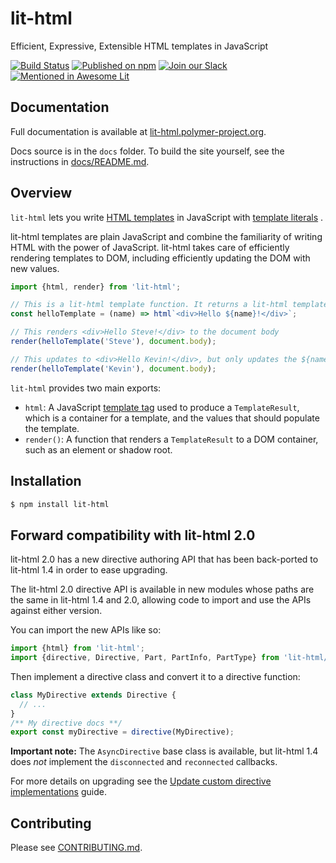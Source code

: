 # lit-html

Efficient, Expressive, Extensible HTML templates in JavaScript

[![Build Status](https://travis-ci.org/lit/lit.svg?branch=lit-html-1.4.x)](https://travis-ci.org/Polymer/lit-html)
[![Published on npm](https://img.shields.io/npm/v/lit-html.svg)](https://www.npmjs.com/package/lit-html)
[![Join our Slack](https://img.shields.io/badge/slack-join%20chat-4a154b.svg)](https://lit.dev/slack-invite/)
[![Mentioned in Awesome Lit](https://awesome.re/mentioned-badge.svg)](https://github.com/web-padawan/awesome-lit)

## Documentation

Full documentation is available at [lit-html.polymer-project.org](https://lit-html.polymer-project.org).

Docs source is in the `docs` folder. To build the site yourself, see the instructions
in [docs/README.md](docs/README.md).

## Overview

`lit-html` lets you write [HTML templates](https://developer.mozilla.org/en-US/docs/Web/HTML/Element/template) in
JavaScript with [template literals](https://developer.mozilla.org/en-US/docs/Web/JavaScript/Reference/Template_literals)
.

lit-html templates are plain JavaScript and combine the familiarity of writing HTML with the power of JavaScript.
lit-html takes care of efficiently rendering templates to DOM, including efficiently updating the DOM with new values.

```javascript
import {html, render} from 'lit-html';

// This is a lit-html template function. It returns a lit-html template.
const helloTemplate = (name) => html`<div>Hello ${name}!</div>`;

// This renders <div>Hello Steve!</div> to the document body
render(helloTemplate('Steve'), document.body);

// This updates to <div>Hello Kevin!</div>, but only updates the ${name} part
render(helloTemplate('Kevin'), document.body);
```

`lit-html` provides two main exports:

* `html`: A
  JavaScript [template tag](https://developer.mozilla.org/en-US/docs/Web/JavaScript/Reference/Template_literals#Tagged_template_literals)
  used to produce a `TemplateResult`, which is a container for a template, and the values that should populate the
  template.
* `render()`: A function that renders a `TemplateResult` to a DOM container, such as an element or shadow root.

## Installation

```bash
$ npm install lit-html
```

## Forward compatibility with lit-html 2.0

lit-html 2.0 has a new directive authoring API that has been back-ported to lit-html 1.4 in order to ease upgrading.

The lit-html 2.0 directive API is available in new modules whose paths are the same in lit-html 1.4 and 2.0, allowing
code to import and use the APIs against either version.

You can import the new APIs like so:

```ts
import {html} from 'lit-html';
import {directive, Directive, Part, PartInfo, PartType} from 'lit-html/directive.js';
```

Then implement a directive class and convert it to a directive function:

```ts
class MyDirective extends Directive {
  // ...
}
/** My directive docs **/
export const myDirective = directive(MyDirective);
```

**Important note:** The `AsyncDirective` base class is available, but lit-html 1.4 does _not_ implement
the `disconnected` and `reconnected` callbacks.

For more details on upgrading see
the [Update custom directive implementations](https://lit.dev/docs/releases/upgrade/#update-custom-directive-implementations)
guide.

## Contributing

Please see [CONTRIBUTING.md](./CONTRIBUTING.md).
